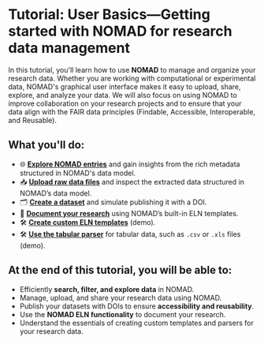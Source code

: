 # Tutorial: User Basics&mdash;Getting started with NOMAD for research data management

In this tutorial, you'll learn how to use **NOMAD** to manage and organize your research data. Whether you are working with computational or experimental data, NOMAD's graphical user interface makes it easy to upload, share, explore, and analyze your data. We will also focus on using NOMAD to improve collaboration on your research projects and to ensure that your data align with the FAIR data principles (Findable, Accessible, Interoperable, and Reusable).

## What you'll do:

- 🌐 [**Explore NOMAD entries**](https://fairmat-nfdi.github.io/FAIRmat-tutorial-16/T16_2/T16_2_explore_data_records.html) and gain insights from the rich metadata structured in NOMAD's data model.
- 📥 [**Upload raw data files**](https://fairmat-nfdi.github.io/FAIRmat-tutorial-16/T16_3/T16_3_upload_raw_data_files.html) and inspect the extracted data structured in NOMAD’s data model.
- 🗂️ [**Create a dataset**](https://fairmat-nfdi.github.io/FAIRmat-tutorial-16/T16_5/T16_5_create_a_dataset.html) and simulate publishing it with a DOI.
- 📖 [**Document your research**](https://fairmat-nfdi.github.io/FAIRmat-tutorial-16/T16_6/T16_6_document_your_research.html) using NOMAD’s built-in ELN templates.
- 🛠️ [**Create custom ELN templates**](https://fairmat-nfdi.github.io/FAIRmat-tutorial-16/T16_7/T16_7_create_custom_eln_templates.html) (demo).
- 🛠️ [**Use the tabular parser**](https://fairmat-nfdi.github.io/FAIRmat-tutorial-16/T16_8/T16_8_write_a_custom_parser.html) for tabular data, such as `.csv` or `.xls` files (demo).

## At the end of this tutorial, you will be able to:
- Efficiently **search, filter, and explore data** in NOMAD.
- Manage, upload, and share your research data using NOMAD.
- Publish your datasets with DOIs to ensure **accessibility and reusability**.
- Use the **NOMAD ELN functionality** to document your research.
- Understand the essentials of creating custom templates and parsers for your research data.
